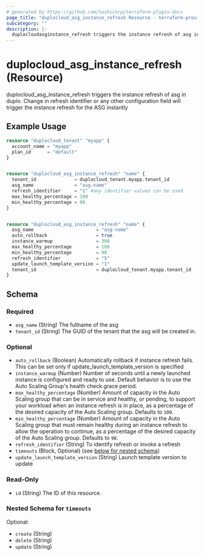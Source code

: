 ```yaml
---
# generated by https://github.com/hashicorp/terraform-plugin-docs
page_title: "duplocloud_asg_instance_refresh Resource - terraform-provider-duplocloud"
subcategory: ""
description: |-
  duplocloudasginstance_refresh triggers the instance refresh of asg in duplo. Change in refresh identifier or any other configuration field will trigger the instance refresh for the ASG instantly
---
```


# duplocloud_asg_instance_refresh (Resource)

duplocloud_asg_instance_refresh triggers the instance refresh of asg in duplo. Change in refresh identifier or any other configuration field will trigger the instance refresh for the ASG instantly

## Example Usage

```terraform
resource "duplocloud_tenant" "myapp" {
  account_name = "myapp"
  plan_id      = "default"
}


resource "duplocloud_asg_instance_refresh" "name" {
  tenant_id              = duplocloud_tenant.myapp.tenant_id
  asg_name               = "asg-name"
  refresh_identifier     = "1" #any identifier values can be used
  max_healthy_percentage = 100
  min_healthy_percentage = 90
}


resource "duplocloud_asg_instance_refresh" "name" {
  asg_name                       = "asg-name"
  auto_rollback                  = true
  instance_warmup                = 300
  max_healthy_percentage         = 100
  min_healthy_percentage         = 90
  refresh_identifier             = "5"
  update_launch_template_version = "1"
  tenant_id                      = duplocloud_tenant.myapp.tenant_id
}
```

<!-- schema generated by tfplugindocs -->
## Schema

### Required

- `asg_name` (String) The fullname of the asg
- `tenant_id` (String) The GUID of the tenant that the asg will be created in.

### Optional

- `auto_rollback` (Boolean) Automatically rollback if instance refresh fails. This can be set only if update_launch_template_version is specified
- `instance_warmup` (Number) Number of seconds until a newly launched instance is configured and ready to use. Default behavior is to use the Auto Scaling Group's health check grace period.
- `max_healthy_percentage` (Number) Amount of capacity in the Auto Scaling group that can be in service and healthy, or pending, to support your workload when an instance refresh is in place, as a percentage of the desired capacity of the Auto Scaling group. Defaults to `100`.
- `min_healthy_percentage` (Number) Amount of capacity in the Auto Scaling group that must remain healthy during an instance refresh to allow the operation to continue, as a percentage of the desired capacity of the Auto Scaling group. Defaults to `90`.
- `refresh_identifier` (String) To identify refresh or invoke a refresh
- `timeouts` (Block, Optional) (see [below for nested schema](#nestedblock--timeouts))
- `update_launch_template_version` (String) Launch template version to update

### Read-Only

- `id` (String) The ID of this resource.

<a id="nestedblock--timeouts"></a>
### Nested Schema for `timeouts`

Optional:

- `create` (String)
- `delete` (String)
- `update` (String)
